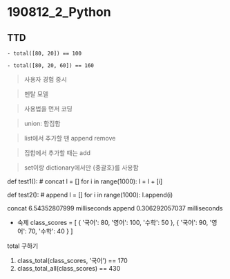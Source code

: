 # 190812_2_Python
## TTD

    - total([80, 20]) == 100

    - total([80, 20, 60]) == 160

> 사용자 경험 중시

> 멘탈 모델

> 사용법을 먼저 코딩

> union: 합집합

> list에서 추가할 땐 append
remove

> 집합에서 추가할 때는 add

> set이랑 dictionary에서만 {중괄호}를 사용함


def test1():  # concat
    l = []
    for i in range(1000):
        l = l + [i]

def test2():  # append
    l = []
    for i in range(1000):
        l.append(i)

concat  6.54352807999 milliseconds
append  0.306292057037 milliseconds

* 숙제
class_scores = [
    {
        '국어': 80,
        '영어': 100,
        '수학': 50
    },
    {
        '국어': 90,
        '영어': 70,
        '수학': 40
    }
]

 total 구하기

 1. class_total(class_scores, '국어') == 170
 2. class_total_all(class_scores) == 430

 
